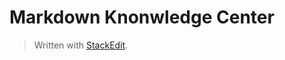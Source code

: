 
 Markdown Knonwledge Center
 ===============






> Written with [StackEdit](https://stackedit.io/).
<!--stackedit_data:
eyJoaXN0b3J5IjpbLTE3NjIyMzE5ODldfQ==
-->